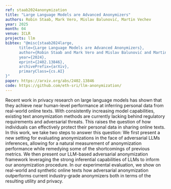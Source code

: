 ```yaml
---
ref: staab2024anonymization
title: "Large Language Models are Advanced Anonymizers"
authors: Robin Staab, Mark Vero, Mislav Balunović, Martin Vechev
year: 2025
month: 04
venue: ICLR
projects: llm
bibtex: "@misc{staab2024large,
      title={Large Language Models are Advanced Anonymizers}, 
      author={Robin Staab and Mark Vero and Mislav Balunović and Martin Vechev},
      year={2024},
      eprint={2402.13846},
      archivePrefix={arXiv},
      primaryClass={cs.AI}
}"
paper: https://arxiv.org/abs/2402.13846
code: https://github.com/eth-sri/llm-anonymization/
---
```


Recent work in privacy research on large language models has shown that they achieve near human-level performance at inferring personal data from real-world online texts. With consistently increasing model capabilities, existing text anonymization methods are currently lacking behind regulatory requirements and adversarial threats. This raises the question of how individuals can effectively protect their personal data in sharing online texts. In this work, we take two steps to answer this question: We first present a new setting for evaluating anonymizations in the face of adversarial LLMs inferences, allowing for a natural measurement of anonymization performance while remedying some of the shortcomings of previous metrics. We then present our LLM-based adversarial anonymization framework leveraging the strong inferential capabilities of LLMs to inform our anonymization procedure. In our experimental evaluation, we show on real-world and synthetic online texts how adversarial anonymization outperforms current industry-grade anonymizers both in terms of the resulting utility and privacy.
